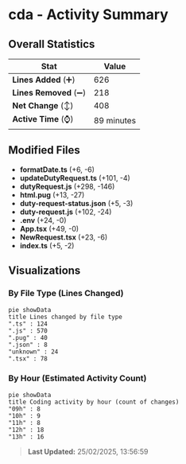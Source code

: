 # cda - Activity Summary 

## Overall Statistics

| Stat                   | Value                                                             |
| ---------------------- | ----------------------------------------------------------------- |
| **Lines Added** (➕)   | 626                                          |
| **Lines Removed** (➖) | 218                                        |
| **Net Change** (↕)    | 408                |
| **Active Time** (⌚)   | 89 minutes |


## Modified Files
- **formatDate.ts** (+6, -6)
- **updateDutyRequest.ts** (+101, -4)
- **dutyRequest.js** (+298, -146)
- **html.pug** (+13, -27)
- **duty-request-status.json** (+5, -3)
- **duty-request.js** (+102, -24)
- **.env** (+24, -0)
- **App.tsx** (+49, -0)
- **NewRequest.tsx** (+23, -6)
- **index.ts** (+5, -2)

## Visualizations

### By File Type (Lines Changed)

```mermaid
pie showData
title Lines changed by file type
".ts" : 124
".js" : 570
".pug" : 40
".json" : 8
"unknown" : 24
".tsx" : 78
```

### By Hour (Estimated Activity Count)

```mermaid
pie showData
title Coding activity by hour (count of changes)
"09h" : 8
"10h" : 9
"11h" : 8
"12h" : 18
"13h" : 16
```


> **Last Updated:** 25/02/2025, 13:56:59